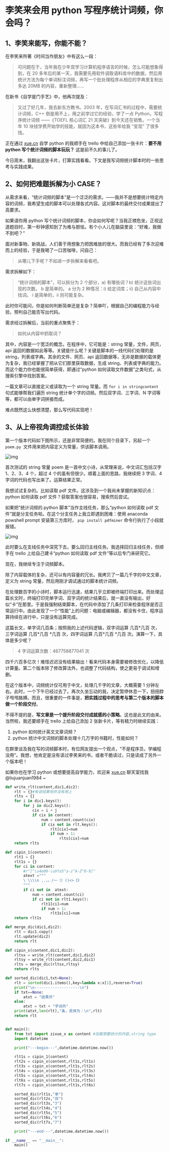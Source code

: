 # 李笑来会用 python 写程序统计词频，你会吗？

## 1、李笑来能写，你能不能？

在李笑来所著《时间当作朋友》中有这么一段：

> 可问题在于，当年我在少年宫学习计算机程序语言的时候，怎么可能想象得到，在 20 多年后的某一天，我需要先用软件调取语料库中的数据，然后用统计方法为每个单词标注词频，再写一个批处理程序从相应的字典里复制出多达 20MB 的内容，重新整理……

在新书《自学是门手艺》中，他再次提及：

> 又过了好几年，我去新东方教书。2003 年，在写词汇书的过程中，需要统计词频，C++ 倒是用不上，用之前学过它的经验，学了一点 Python，写程序统计词频 ——《TOEFL 核心词汇 21 天突破》到今天还在销售。一个当年 10 块钱学费开始学的技能，就因为这本书，这些年给我 “变现” 了很多钱。

正在通过 [xue.cn](https://xue.cn/) 自学 python 的我顺手在 trello 中给自己添加一张卡片：**要不用 python 写个统计词频的脚本玩玩？** 这是前不久的事儿了。

今日周末，我翻出这张卡片，打算实践看看。下文是我写词频统计脚本时的一些思考与实践成果。

## 2、如何把难题拆解为小 CASE？

从需求来看，“统计词频的脚本”是一个泛泛的需求。——我并不是想要统计特定内容的词频，我希望生成的脚本可以处理各式内容。这对脚本的最终交付成果提出了高要求。

如果请你用 python 写个统计词频的脚本，你会如何写呢？当我正襟危坐，正视这道题目时，第一秒钟感知到了为难与胆怯。有个小人儿在脑袋里说：“好难，我做不到吧？”

面对新事物、新挑战，人们善于用想象力把困难放的很大。而我已经有了多次迎难而上的经验，于是我喝了一口苦咖啡，问自己：
> 从哪儿下手呢？不如进一步拆解来看看吧。

需求拆解如下：

> “统计词频的脚本”，可以拆分为 2 个部分，a) 有哪些词？b) 统计这些词出现的次数。
> b 是简单的。
> a 分为 2 种情况：i) 给定词库；ii) 自己从内容中找词。
> i 是简单的，ii 则可能复杂。

此时你可能问，你是如何判断简单还是复杂？简单吖，根据自己的编程能力与经验，预判自己能否写出代码。

需求经过拆解后，当前的重点聚焦于：

> 如何从内容中抓取词？

其中，内容是一个宽泛的概念。在程序中，它可能是：string 常量，文件，网页，api 返回的数据如此等等。关键是什么呢？关键是脚本的一线代码们处理的是 string，列表或字典。其余的文件、网页、api 返回数据等，无非是数据的载体更为复杂，我已经掌握了把从它们那里获取数据，生成 string、列表或字典的能力。而这个能力你也能很简单获得，即通过“python 如何读取文件数据”之类句式，从搜索引擎中找到答案。

一篇文章可以直接定义或读取为一个 string 常量。而 `for i in stringcontent` 句式能够帮我们遍历 string 统计单个字的词频。然后双字词、三字词、N 字词等等，都可以由单字词拼接而成。

难点既然这么快想清楚，那么写代码实现吧！

## 3、从上帝视角调控成长体验

第一个版本代码如下图所示，还是非常简便的。我在同个目录下，另起一个`poem.py `文件用来把内容定义为常量，供该脚本调用。

![img](https://user-images.githubusercontent.com/31027645/62006676-7218dc80-b176-11e9-9781-59d4a1a37a66.png)

首次测试的 string 常量 poem 是一首中文小诗，从常理来说，中文词汇包括汉字 1、2、3、4 个，超过 4 个的虽有但很少。顺着上面的思路，我继续把 3 字词、4 字词的代码也写出来了。运算结果正常。

我想试试复杂的。比如读取 pdf 文件。这涉及到一个我尚未掌握的新知识点：python 如何读取 pdf 文件？获取答案也很容易，搜索然后尝试。

如果把“统计词频的 python 脚本”当作主线任务，那么“python 如何读取 pdf 文件”就是分支任务啦。在这个分支任务上我立即遇到困难：使用 anaconda powshell prompt 安装第三方库时， `pip install pdfminer` 命令行执行了小段就报错。

![img](https://user-images.githubusercontent.com/31027645/62006803-3bdc5c80-b178-11e9-9bd2-5aeaf79bef70.png)

此时要么在支线任务中深究下去，要么回归主线任务。我选择回归主线任务，但顺手在 trello 上给自己建卡“python 如何读取 pdf 文件”等以后专门来研究它。

现在，我继续专注于词频脚本。

除了内容载体的复杂，还可以有内容量的冗长。我拷贝了一篇几千字的中文文章，定义为 string 常量，然后用刚才调试通过的脚本统计词频。

在处理数百字的小诗时，脚本运行迅速，结果几乎立即被终端打印出来。而处理这篇长文时，终端打印完单字词、双字词的统计结果后，就一直没有输出，好似“卡”在那里。于是我强制结束脚本，在代码中添加了几条打印来检查程序是否正常运行中。由此发现了一个“性能”上的问题：电脑或编辑器，都没有卡住，程序运算持续在进行中，只是没有运算完成。

这篇长文，单字词几百条；按照我的上述代码逻辑，双字词运算 几百\*几百 次，三字词运算 几百\*几百 \*几百 次，四字词运算  几百\*几百 \*几百 次。演算一下，具体是多少呢？

> 4 字词运算次数：467758877041 次

四千六百多亿次！难怪迟迟没有结果输出！看来代码本身需要被修改优化，以降低计算量。第二个版本除了修改算法外，也调整了代码结构，使之更易于调试和增删。

在这个版本中，词频统计仅可用于中文，处理几千字的文章，大概需要 1 分钟左右。此时，一个下午已经过去了。再次久坐忘动的我，决定暂停休息一下，扭扭脖子甩甩胳膊。而且，很重要的一件事是，**把实践过程中的思考与第二个版本的脚本做一个阶段交付**。

不得不提的是，**写文章是一个提升阶段交付成就感的小策略**。这也是此文的由来。当然啦，我还要顺手在 trello 上给自己添加 2 张新卡片，等有精力时继续实践：
1. python 如何统计英文文章词频？
2. python 统计中文词频的脚本处理十几万字的书籍时，性能如何？

在群里谈及我在写的词频脚本时，有位网友提出一个观点，“不是程序员，学编程没用”。我想，他肯定是没有读过李笑来的书，或者干脆读过，只是读成了另外一个版本吧！

如果你也在学习 python 或想要提高自学能力，欢迎来 [xue.cn](https://xue.cn/) 聊天室找我 @liujuanjuan1984 ~


```python
def write_rlt(content,dic1,dic2):
    rlt = {}#有该结果但并没有用上
    rlts = {}
    for i in dic1.keys():
        for j in dic2.keys():
            cix = i + j
            if cix in content:
                num = content.count(cix)
                if cix not in rlt.keys():
                    rlt[cix]=num
                    if num > 1:
                        rlts[cix]=num
    return rlts

def cipin_1(content):
    rlt1 = {}
    rlt1s = {}
    for ci in content:
        #r"[^\u4e00-\u9fa5^a-z^A-Z^0-9]"
        atext ="""
        \ \\\\n ,.，。/一（）()<>《》
        """
        if ci not in  atext:
            num = content.count(ci)
            if ci not in rlt1.keys():
                rlt1[ci]=num
                if num > 1:
                    rlt1s[ci]=num
    return rlt1s

def merge_dic(dic1,dic2):
    rlt = dic1.copy()
    rlt.update(dic2)
    return rlt

def cipin_x(content,dic1,dic2):
    rltsx = write_rlt(content,dic1,dic2)
    rltsy = write_rlt(content,dic2,dic1)
    rlts = merge_dic(rltsx,rltsy)
    return rlts

def sorted_dic(dic1,txt=None):
    rlt = sorted(dic1.items(),key=lambda x:x[1],reverse=True)
    print("\n--------------------\n")
    if txt==None:
        atxt = "结果共" 
    else:
        atxt = txt + "字词共"
    print(atxt,len(rlt),"条，具体为：\n",rlt)
    return rlt


def main():
    from txt import zixue_x as content #加载想要统计的内容,string type
    import datetime

    print("---begin---",datetime.datetime.now())

    rlt1s = cipin_1(content)
    rlt2s = cipin_x(content,rlt1s,rlt1s)
    rlt3s = cipin_x(content,rlt1s,rlt2s)
    rlt4s = cipin_x(content,rlt1s,rlt3s)
    rlt5s = cipin_x(content,rlt1s,rlt4s)
    rlt6s = cipin_x(content,rlt1s,rlt5s)
    rlt7s = cipin_x(content,rlt1s,rlt6s)

    sorted_dic(rlt1s,"单")
    sorted_dic(rlt2s,"双")
    sorted_dic(rlt3s,"3")
    sorted_dic(rlt4s,"4")
    sorted_dic(rlt5s,"5")
    sorted_dic(rlt6s,"6")
    sorted_dic(rlt7s,"7")

    print("---end---",datetime.datetime.now())

if __name__ == "__main__":
    main()

```
